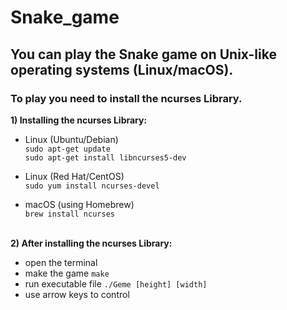 # Snake_game

<h2>You can play the Snake game on Unix-like operating systems (Linux/macOS).</h2>
<h3>To play you need to install the ncurses Library.</h3>

**1) Installing the ncurses Library:**<br>
  
  - Linux (Ubuntu/Debian)<br>
    `sudo apt-get update`<br>
    `sudo apt-get install libncurses5-dev`

  - Linux (Red Hat/CentOS)<br>
    `sudo yum install ncurses-devel`


  - macOS (using Homebrew)<br>
    `brew install ncurses`<br><br>

**2) After installing the ncurses Library:**<br>
  - open the terminal <br>
  - make the game `make` <br>
  - run executable file `./Geme [height] [width]` <br>
  - use arrow keys to control <br>

